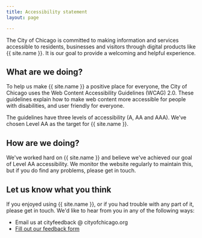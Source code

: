 ```yaml
---
title: Accessibility statement
layout: page

---
```


The City of Chicago is committed to making information and services accessible to residents, businesses and visitors through digital products like {{ site.name }}. It is our goal to provide a welcoming and helpful experience.

## What are we doing?

To help us make {{ site.name }} a positive place for everyone, the City of Chicago uses the Web Content Accessibility Guidelines (WCAG) 2.0. These guidelines explain how to make web content more accessible for people with disabilities, and user friendly for everyone.

The guidelines have three levels of accessibility (A, AA and AAA). We’ve chosen Level AA as the target for {{ site.name }}.

## How are we doing?

We've worked hard on {{ site.name }} and believe we've achieved our goal of Level AA accessibility. We monitor the website regularly to maintain this, but if you do find any problems, please get in touch.

## Let us know what you think

If you enjoyed using {{ site.name }}, or if you had trouble with any part of it, please get in touch. We'd like to hear from you in any of the following ways:

* Email us at cityfeedback @ cityofchicago.org
* [Fill out our feedback form](https://webapps1.cityofchicago.org/eforms/contactUsForm)
